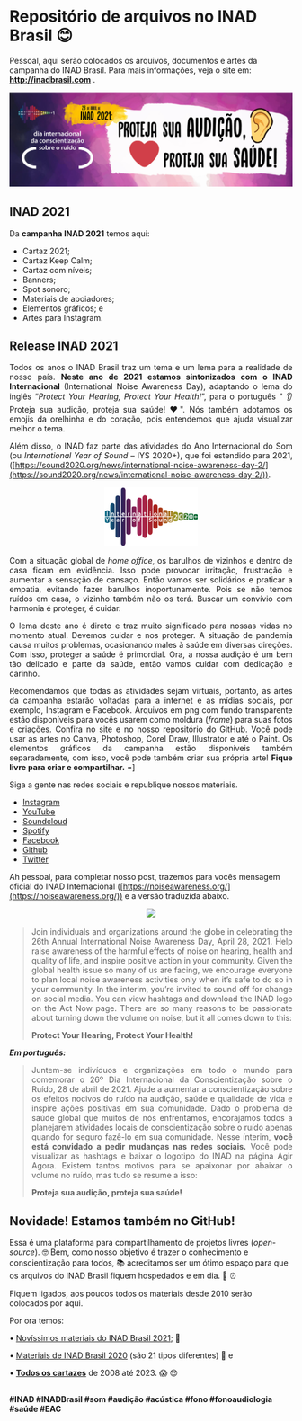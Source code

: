 # Repositório de arquivos no INAD Brasil 😊 

Pessoal, aqui serão colocados os arquivos, documentos e artes da campanha do INAD Brasil.
Para mais informações, veja o site em: **http://inadbrasil.com** .

![INAD 2021](https://github.com/inadbrasil/inad/blob/main/readme-files/github-banner-2021.jpg?raw=true)

## INAD 2021

Da **campanha INAD 2021** temos aqui:
 - Cartaz 2021;
 - Cartaz Keep Calm;
 - Cartaz com níveis;
 - Banners;
 - Spot sonoro; 
 - Materiais de apoiadores;
 - Elementos gráficos; e
 - Artes para Instagram.

## Release INAD 2021

<div align="justify">

Todos os anos o INAD Brasil traz um tema e um lema para a realidade de nosso país.  **Neste ano de 2021 estamos sintonizados com o INAD Internacional**  (International Noise Awareness Day), adaptando o lema do inglês “_Protect Your Hearing, Protect Your Health!_”, para o português " 👂 Proteja sua audição, ‎‎‎proteja sua saúde! ❤️". Nós também adotamos os emojis da orelhinha e do coração, pois entendemos que ajuda visualizar melhor o tema.

Além disso, o  INAD faz parte das atividades do Ano Internacional do Som (ou _International Year of Sound_  – IYS 2020+), que foi estendido para 2021, ([https://sound2020.org/news/international-noise-awareness-day-2/](https://sound2020.org/news/international-noise-awareness-day-2/)).

<p align="center" width="100%">
    <img width="33%" src="https://github.com/inadbrasil/inad/blob/main/readme-files/IYS-2020+-(small).png?raw=true"> 
</p>

Com a situação global de  _home office_, os barulhos de vizinhos e dentro de casa ficam em evidência. Isso pode provocar irritação, frustração e aumentar a sensação de cansaço. Então vamos ser solidários e praticar a empatia, evitando fazer barulhos inoportunamente. Pois se não temos ruídos em casa, o vizinho também não os terá. Buscar um convívio com harmonia é proteger, é cuidar.

O lema deste ano é direto e traz muito significado para nossas vidas no momento atual. Devemos cuidar e nos proteger. A situação de pandemia causa muitos problemas, ocasionando males à saúde em diversas direções. Com isso, proteger a saúde é primordial. Ora, a nossa audição é um bem tão delicado e parte da saúde, então vamos cuidar com dedicação e carinho.

Recomendamos que todas as atividades sejam virtuais, portanto, as artes da campanha estarão voltadas para a internet e as mídias sociais, por exemplo, Instagram e Facebook. Arquivos em png com fundo transparente estão disponíveis para vocês usarem como moldura (_frame_) para suas fotos e criações. Confira no site e no nosso repositório do GitHub. Você pode usar as artes no Canva, Photoshop, Corel Draw, Illustrator e até o Paint. Os elementos gráficos da campanha estão disponíveis também separadamente, com isso, você pode também criar sua própria arte!  **Fique livre para criar e compartilhar.**  =]

</div>

Siga a gente nas redes sociais e republique nossos materiais.

-   [Instagram](http://www.instagram.com/inad.brasil)
-   [YouTube](https://www.youtube.com/channel/UCDERY4tK1QNJXDU8MiJK5rA)
-   [Soundcloud](https://soundcloud.com/inad-brasil)
-   [Spotify](https://open.spotify.com/show/6uvlvmUAVExun7Z5VZanoZ)
-   [Facebook](https://facebook.com/inad.brasil)
-   [Github](https://github.com/inadbrasil/inad)
-   [Twitter](https://twitter.com/intent/user?screen_name=INADBrasil)

Ah pessoal, para completar nosso post, trazemos para vocês mensagem oficial do INAD Internacional ([https://noiseawareness.org/](https://noiseawareness.org/)) e a versão traduzida abaixo.

<p align="center" width="100%">
    <img width="33%" src="https://secureservercdn.net/45.40.151.233/jkj.a0c.myftpupload.com/wp-content/uploads/2021/04/INAD_logo_120.png"> 
</p>

<div align="justify">

> Join individuals and organizations around the globe in celebrating the 26th Annual International Noise Awareness Day, April 28, 2021. Help raise awareness of the harmful effects of noise on hearing, health and quality of life, and inspire positive action in your community. Given the global health issue so many of us are facing, we encourage everyone to plan local noise awareness activities only when it’s safe to do so in your community. In the interim, you’re invited to sound off for change on social media. You can view hashtags and download the INAD logo on the Act Now page. There are so many reasons to be passionate about turning down the volume on noise, but it all comes down to this:
> 
> **Protect Your Hearing, Protect Your Health!**

***Em português:***

> Juntem-se indivíduos e organizações em todo o mundo para comemorar o 26º Dia Internacional da Conscientização sobre o Ruído, 28 de abril de 2021. Ajude a aumentar a conscientização sobre os efeitos nocivos do ruído na audição, saúde e qualidade de vida e inspire ações positivas em sua comunidade. Dado o problema de saúde global que muitos de nós enfrentamos, encorajamos todos a planejarem atividades locais de conscientização sobre o ruído apenas quando for seguro fazê-lo em sua comunidade. Nesse ínterim,  **você está convidado a pedir mudanças nas redes sociais.**  Você pode visualizar as hashtags e baixar o logotipo do INAD na página Agir Agora. Existem tantos motivos para se apaixonar por abaixar o volume no ruído, mas tudo se resume a isso:
> 
> **Proteja sua audição, proteja sua saúde!**

</div>

##

## Novidade! Estamos também no GitHub!

Essa é uma plataforma para compartilhamento de projetos livres (*open-source*). 🤓 Bem, como nosso objetivo é trazer o conhecimento e conscientização para todos, 📚 acreditamos ser um ótimo espaço para que os arquivos do INAD Brasil fiquem hospedados e em dia.  🔖 ⏰

Fiquem ligados, aos poucos todos os materiais desde 2010 serão colocados por aqui.

Por ora temos:

• [Novíssimos materiais do INAD Brasil 2021](https://github.com/inadbrasil/inad/tree/main/INAD%202021); 🥳

• [Materiais de INAD Brasil 2020](https://github.com/inadbrasil/inad/tree/main/INAD%202020) (são 21 tipos diferentes)  🙌  e

• **[Todos os cartazes](https://github.com/inadbrasil/inad/tree/main/Cartaz%20%28todos%29)** de 2008 até 2023. 😱 😎

##
  

**#INAD #INADBrasil #som #audição #acústica #fono #fonoaudiologia #saúde #EAC**
